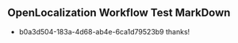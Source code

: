 ## OpenLocalization Workflow Test MarkDown
* b0a3d504-183a-4d68-ab4e-6ca1d79523b9 thanks!

<!--HONumber=Jul16_HO4-->


